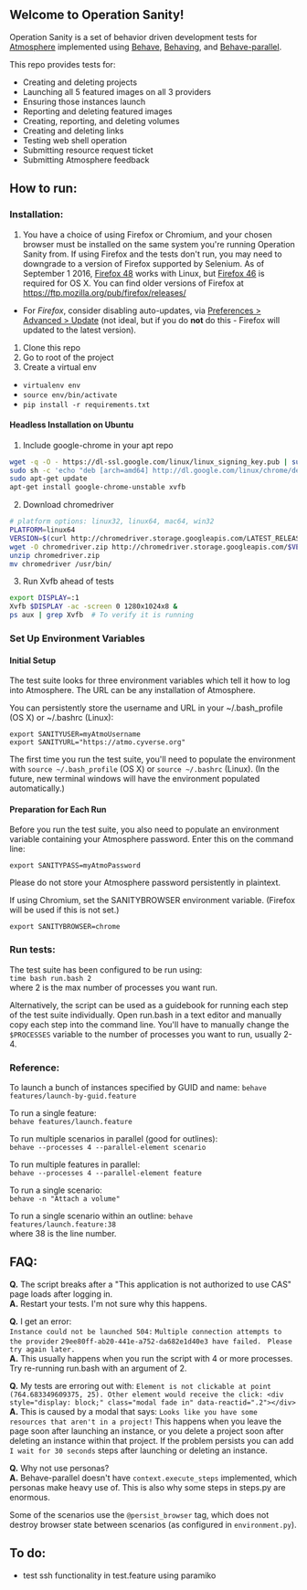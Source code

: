 ## Welcome to Operation Sanity!

Operation Sanity is a set of behavior driven development tests for <a href="https://github.com/iPlantCollaborativeOpenSource/atmosphere">Atmosphere</a> implemented using <a href="https://github.com/behave/behave">Behave</a>, <a href="https://github.com/ggozad/behaving">Behaving</a>, and <a href="https://github.com/vishalm/behave-parallel">Behave-parallel</a>.

This repo provides tests for:

* Creating and deleting projects
* Launching all 5 featured images on all 3 providers
* Ensuring those instances launch
* Reporting and deleting featured images
* Creating, reporting, and deleting volumes
* Creating and deleting links
* Testing web shell operation
* Submitting resource request ticket
* Submitting Atmosphere feedback

## How to run:

### Installation:
1. You have a choice of using Firefox or Chromium, and your chosen browser must be installed on the same system you're running Operation Sanity from. If using Firefox and the tests don't run, you may need to downgrade to a version of Firefox supported by Selenium. As of September 1 2016, [Firefox 48](https://support.mozilla.org/t5/Install-and-Update/Install-an-older-version-of-Firefox/ta-p/1564#firefox:linux:fx48&mobile:android:m50&ios:web:&firefox-os:mac:fxos2.0&thunderbird:mac:tb45) works with Linux, but [Firefox 46](https://support.mozilla.org/t5/Install-and-Update/Install-an-older-version-of-Firefox/ta-p/1564#firefox:mac:fx47&mobile:android:m50&ios:web:&firefox-os:mac:fxos2.0&thunderbird:mac:tb45) is required for OS X. You can find older versions of Firefox at https://ftp.mozilla.org/pub/firefox/releases/ 
  * For _Firefox_, consider disabling auto-updates, via [Preferences > Advanced > Update](https://support.mozilla.org/t5/Manage-preferences-and-add-ons/Advanced-panel-Accessibility-browsing-network-updates-and-other/ta-p/3333#w_update-tab) (not ideal, but if you do **not** do this - Firefox will updated to the latest version).
1. Clone this repo
1. Go to root of the project
1. Create a virtual env

* `virtualenv env`
* `source env/bin/activate`
* `pip install -r requirements.txt`

#### Headless Installation on Ubuntu
1. Include google-chrome in your apt repo
```bash
wget -q -O - https://dl-ssl.google.com/linux/linux_signing_key.pub | sudo apt-key add -
sudo sh -c 'echo "deb [arch=amd64] http://dl.google.com/linux/chrome/deb/ stable main" >> /etc/apt/sources.list.d/google.list'
sudo apt-get update
apt-get install google-chrome-unstable xvfb
```
2. Download chromedriver
```bash
# platform options: linux32, linux64, mac64, win32
PLATFORM=linux64
VERSION=$(curl http://chromedriver.storage.googleapis.com/LATEST_RELEASE)
wget -O chromedriver.zip http://chromedriver.storage.googleapis.com/$VERSION/chromedriver_$PLATFORM.zip
unzip chromedriver.zip
mv chromedriver /usr/bin/
```
3. Run Xvfb ahead of tests
```bash
export DISPLAY=:1
Xvfb $DISPLAY -ac -screen 0 1280x1024x8 &
ps aux | grep Xvfb  # To verify it is running
```

### Set Up Environment Variables

#### Initial Setup
The test suite looks for three environment variables which tell it how to log into Atmosphere. The URL can be any installation of Atmosphere.

You can persistently store the username and URL in your ~/.bash_profile (OS X) or ~/.bashrc (Linux):
```
export SANITYUSER=myAtmoUsername
export SANITYURL="https://atmo.cyverse.org"
```

The first time you run the test suite, you'll need to populate the environment with `source ~/.bash_profile` (OS X) or `source ~/.bashrc` (Linux). (In the future, new terminal windows will have the environment populated automatically.)

#### Preparation for Each Run
Before you run the test suite, you also need to populate an environment variable containing your Atmosphere password. Enter this on the command line:

`export SANITYPASS=myAtmoPassword`  

Please do not store your Atmosphere password persistently in plaintext.

If using Chromium, set the SANITYBROWSER environment variable. (Firefox will be used if this is not set.)

`export SANITYBROWSER=chrome`


### Run tests:
The test suite has been configured to be run using:  
`time bash run.bash 2`  
where 2 is the max number of processes you want run.

Alternatively, the script can be used as a guidebook for running each step of the test suite individually. Open run.bash in a text editor and manually copy each step into the command line. You'll have to manually change the `$PROCESSES` variable to the number of processes you want to run, usually 2-4.

### Reference:
To launch a bunch of instances specified by GUID and name:
`behave features/launch-by-guid.feature`

To run a single feature:  
`behave features/launch.feature`

To run multiple scenarios in parallel (good for outlines):  
`behave --processes 4 --parallel-element scenario`

To run multiple features in parallel:  
`behave --processes 4 --parallel-element feature`

To run a single scenario:  
`behave -n "Attach a volume"`

To run a single scenario within an outline:
`behave features/launch.feature:38`  
where 38 is the line number.

## FAQ:

**Q.** The script breaks after a "This application is not authorized to use CAS" page loads after logging in.  
**A.**  Restart your tests. I'm not sure why this happens.

**Q.** I get an error:  
`Instance could not be launched 504:`
`Multiple connection attempts to the provider`
`29ee80ff-ab20-441e-a752-da682e1d40e3 have failed. `
`Please try again later.`  
**A.** This usually happens when you run the script with 4 or more processes. Try re-running run.bash with an argument of 2.

**Q.** My tests are erroring out with:
`Element is not clickable at point (764.683349609375, 25). Other element would receive the click: <div style="display: block;" class="modal fade in" data-reactid=".2"></div>`  
**A.** This is caused by a modal that says: `Looks like you have some resources that aren't in a project!`  This happens when you leave the page soon after launching an instance, or you delete a project soon after deleting an instance within that project. If the problem persists you can add `I wait for 30 seconds` steps after launching or deleting an instance.

**Q.** Why not use personas?  
**A.** Behave-parallel doesn't have `context.execute_steps` implemented, which personas make heavy use of. This is also why some steps in steps.py are enormous.

Some of the scenarios use the `@persist_browser` tag, which does not destroy browser state between scenarios (as configured in `environment.py`).

## To do:
- test ssh functionality in test.feature using paramiko
